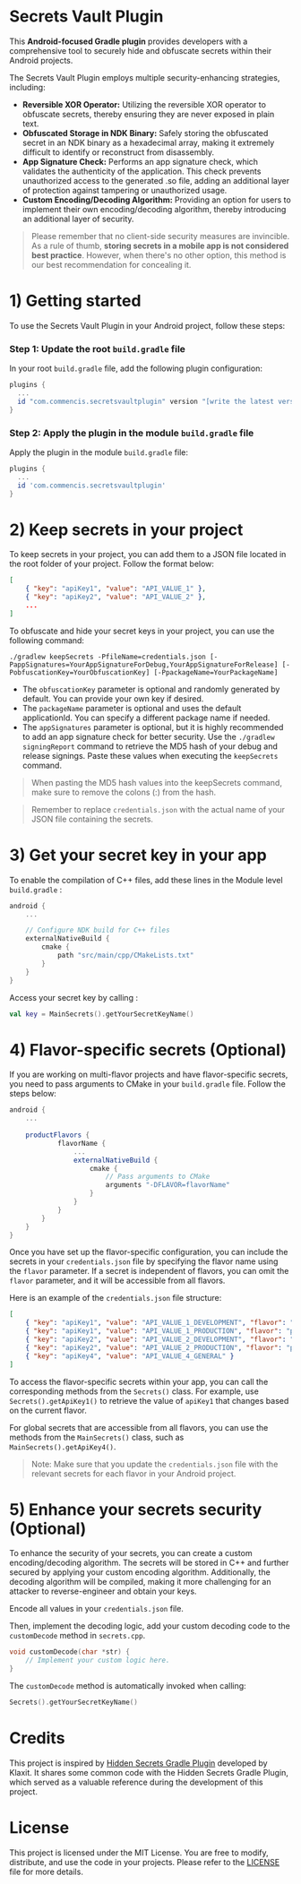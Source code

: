 # Secrets Vault Plugin

This **Android-focused Gradle plugin** provides developers with a comprehensive tool to securely hide and obfuscate secrets within their Android projects.

The Secrets Vault Plugin employs multiple security-enhancing strategies, including:
- **Reversible XOR Operator:** Utilizing the reversible XOR operator to obfuscate secrets, thereby ensuring they are never exposed in plain text.
- **Obfuscated Storage in NDK Binary:** Safely storing the obfuscated secret in an NDK binary as a hexadecimal array, making it extremely difficult to identify or reconstruct from disassembly.
- **App Signature Check:** Performs an app signature check, which validates the authenticity of the application. This check prevents unauthorized access to the generated .so file, adding an additional layer of protection against tampering or unauthorized usage.
- **Custom Encoding/Decoding Algorithm:** Providing an option for users to implement their own encoding/decoding algorithm, thereby introducing an additional layer of security.

> Please remember that no client-side security measures are invincible. As a rule of thumb, **storing secrets in a mobile app is not considered best practice**. However, when there's no other option, this method is our best recommendation for concealing it.

# 1) Getting started

To use the Secrets Vault Plugin in your Android project, follow these steps:

### Step 1: Update the root `build.gradle` file

In your root `build.gradle` file, add the following plugin configuration:

```gradle
plugins {
  ...
  id "com.commencis.secretsvaultplugin" version "[write the latest version]" apply false
}
```

### Step 2: Apply the plugin in the module `build.gradle` file

Apply the plugin in the module `build.gradle` file:

```gradle
plugins {
  ...
  id 'com.commencis.secretsvaultplugin'
}
```

# 2) Keep secrets in your project

To keep secrets in your project, you can add them to a JSON file located in the root folder of your project. Follow the format below:
```json
[
    { "key": "apiKey1", "value": "API_VALUE_1" },
    { "key": "apiKey2", "value": "API_VALUE_2" },
    ...
]

```

To obfuscate and hide your secret keys in your project, you can use the following command:
```shell
./gradlew keepSecrets -PfileName=credentials.json [-PappSignatures=YourAppSignatureForDebug,YourAppSignatureForRelease] [-PobfuscationKey=YourObfuscationKey] [-PpackageName=YourPackageName]
```

- The `obfuscationKey` parameter is optional and randomly generated by default. You can provide your own key if desired.
- The `packageName` parameter is optional and uses the default applicationId. You can specify a different package name if needed.
- The `appSignatures` parameter is optional, but it is highly recommended to add an app signature check for better security. Use the `./gradlew signingReport` command to retrieve the MD5 hash of your debug and release signings. Paste these values when executing the `keepSecrets` command.

> When pasting the MD5 hash values into the keepSecrets command, make sure to remove the colons (:) from the hash.

> Remember to replace `credentials.json` with the actual name of your JSON file containing the secrets.

# 3) Get your secret key in your app
To enable the compilation of C++ files, add these lines in the Module level `build.gradle` :
```gradle
android {
    ...

    // Configure NDK build for C++ files
    externalNativeBuild {
        cmake {
            path "src/main/cpp/CMakeLists.txt"
        }
    }
}
```

Access your secret key by calling :
```kotlin
val key = MainSecrets().getYourSecretKeyName()
```

# 4) Flavor-specific secrets (Optional)
If you are working on multi-flavor projects and have flavor-specific secrets, you need to pass arguments to CMake in your `build.gradle` file. Follow the steps below:

```gradle
android {
    ...
    
    productFlavors {
            flavorName {
                ...
                externalNativeBuild {
                    cmake {
                        // Pass arguments to CMake
                        arguments "-DFLAVOR=flavorName"
                    }
                }
            }
        }
    }
}
```
Once you have set up the flavor-specific configuration, you can include the secrets in your `credentials.json` file by specifying the flavor name using the `flavor` parameter. If a secret is independent of flavors, you can omit the `flavor` parameter, and it will be accessible from all flavors.

Here is an example of the `credentials.json` file structure:

```json
[
    { "key": "apiKey1", "value": "API_VALUE_1_DEVELOPMENT", "flavor": "dev" },
    { "key": "apiKey1", "value": "API_VALUE_1_PRODUCTION", "flavor": "prod" },
    { "key": "apiKey2", "value": "API_VALUE_2_DEVELOPMENT", "flavor": "dev" },
    { "key": "apiKey2", "value": "API_VALUE_2_PRODUCTION", "flavor": "prod" },
    { "key": "apiKey4", "value": "API_VALUE_4_GENERAL" }
]
```

To access the flavor-specific secrets within your app, you can call the corresponding methods from the `Secrets()` class. For example, use `Secrets().getApiKey1()` to retrieve the value of `apiKey1` that changes based on the current flavor.

For global secrets that are accessible from all flavors, you can use the methods from the `MainSecrets()` class, such as `MainSecrets().getApiKey4()`.

> Note: Make sure that you update the `credentials.json` file with the relevant secrets for each flavor in your Android project.

# 5) Enhance your secrets security (Optional)
To enhance the security of your secrets, you can create a custom encoding/decoding algorithm. The secrets will be stored in C++ and further secured by applying your custom encoding algorithm. Additionally, the decoding algorithm will be compiled, making it more challenging for an attacker to reverse-engineer and obtain your keys.

Encode all values in your `credentials.json` file.

Then, implement the decoding logic, add your custom decoding code to the `customDecode` method in `secrets.cpp`.
```cpp
void customDecode(char *str) {
    // Implement your custom logic here.
}
```

The `customDecode` method is automatically invoked when calling:
```kotlin
Secrets().getYourSecretKeyName()
```

# Credits
This project is inspired by [Hidden Secrets Gradle Plugin](https://github.com/klaxit/hidden-secrets-gradle-plugin) developed by Klaxit. It shares some common code with the Hidden Secrets Gradle Plugin, which served as a valuable reference during the development of this project.

# License
This project is licensed under the MIT License. You are free to modify, distribute, and use the code in your projects. Please refer to the [LICENSE](https://github.com/Commencis/secrets-vault-plugin/blob/main/LICENSE) file for more details.
